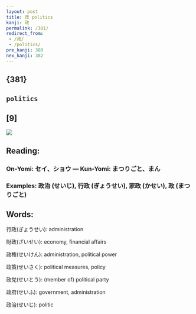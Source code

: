 ```yaml
---
layout: post
title: 政 politics
kanji: 政
permalink: /381/
redirect_from:
 - /政/
 - /politics/
pre_kanji: 380
nex_kanji: 382
---
```


## {381}

## `politics`

## [9]

<div class="stroke"><img src="E694BF.png" /></div>

## Reading:

### On-Yomi: セイ、ショウ &mdash; Kun-Yomi: まつりごと、まん

### Examples: 政治 (せいじ), 行政 (ぎょうせい), 家政 (かせい), 政 (まつりごと)

## Words:

行政(ぎょうせい): administration

財政(ざいせい): economy, financial affairs

政権(せいけん): administration, political power

政策(せいさく): political measures, policy

政党(せいとう): (member of) political party

政府(せいふ): government, administration

政治(せいじ): politic
